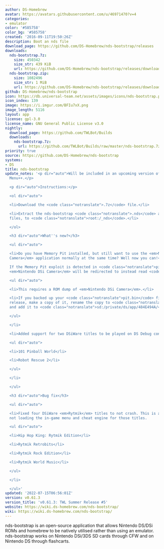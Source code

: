 ```yaml
---
author: DS-Homebrew
avatar: https://avatars.githubusercontent.com/u/46971470?v=4
categories:
- emulator
color: '#585758'
color_bg: '#585758'
created: '2016-09-11T19:50:26Z'
description: Boot an nds file
download_page: https://github.com/DS-Homebrew/nds-bootstrap/releases
downloads:
  nds-bootstrap.7z:
    size: 450342
    size_str: 439 KiB
    url: https://github.com/DS-Homebrew/nds-bootstrap/releases/download/v0.61.3/nds-bootstrap.7z
  nds-bootstrap.zip:
    size: 1082496
    size_str: 1 MiB
    url: https://github.com/DS-Homebrew/nds-bootstrap/releases/download/v0.61.3/nds-bootstrap.zip
github: DS-Homebrew/nds-bootstrap
icon: https://db.universal-team.net/assets/images/icons/nds-bootstrap.png
icon_index: 139
image: https://i.imgur.com/BFIu7xX.png
image_length: 5116
layout: app
license: gpl-3.0
license_name: GNU General Public License v3.0
nightly:
  download_page: https://github.com/TWLBot/Builds
  downloads:
    nds-bootstrap.7z:
      url: https://github.com/TWLBot/Builds/raw/master/nds-bootstrap.7z
priority: true
source: https://github.com/DS-Homebrew/nds-bootstrap
systems:
- DS
title: nds-bootstrap
update_notes: '<p dir="auto">Will be included in an upcoming version of <strong>TW</strong>i<strong>L</strong>ight
  Menu++.</p>

  <p dir="auto">Instructions:</p>

  <ol dir="auto">

  <li>Download the <code class="notranslate">.7z</code> file.</li>

  <li>Extract the nds-bootstrap <code class="notranslate">.nds</code> and <code class="notranslate">.ver</code>
  files, to <code class="notranslate">root:/_nds</code>.</li>

  </ol>

  <h3 dir="auto">What''s new?</h3>

  <ul dir="auto">

  <li>Do you have Memory Pit installed, but still want to use the <em>Nintendo DSi
  Camera</em> application normally at the same time? Well now you can!<br>

  If the Memory Pit exploit is detected in <code class="notranslate">pit.bin</code>,
  <em>Nintendo DSi Camera</em> will be redirected to instead read <code class="notranslate">tip.bin</code>.

  <ul dir="auto">

  <li>This requires a ROM dump of <em>Nintendo DSi Camera</em>.</li>

  <li>If you backed up your <code class="notranslate">pit.bin</code> file before this
  release, make a copy of it, rename the copy to <code class="notranslate">tip.bin</code>,
  and add it to <code class="notranslate">sd:/private/ds/app/484E494A/</code>.</li>

  </ul>

  </li>

  <li>Added support for two DSiWare titles to be played on DS Debug console units!

  <ul dir="auto">

  <li>101 Pinball World</li>

  <li>Robot Rescue 2</li>

  </ul>

  </li>

  </ul>

  <h3 dir="auto">Bug fix</h3>

  <ul dir="auto">

  <li>Fixed four DSiWare <em>Rytmik</em> titles to not crash. This is achieved by
  not loading the in-game menu and cheat engine for those titles.

  <ul dir="auto">

  <li>Hip Hop King: Rytmik Edition</li>

  <li>Rytmik Retrobits</li>

  <li>Rytmik Rock Edition</li>

  <li>Rytmik World Music</li>

  </ul>

  </li>

  </ul>'
updated: '2022-07-15T06:56:01Z'
version: v0.61.3
version_title: 'v0.61.3: TWL Summer Release #5'
website: https://wiki.ds-homebrew.com/nds-bootstrap/
wiki: https://wiki.ds-homebrew.com/nds-bootstrap/
---
```

nds-bootstrap is an open-source application that allows Nintendo DS/DSi ROMs and homebrew to be natively utilised rather than using an emulator. nds-bootstrap works on Nintendo DSi/3DS SD cards through CFW and on Nintendo DS through flashcarts.